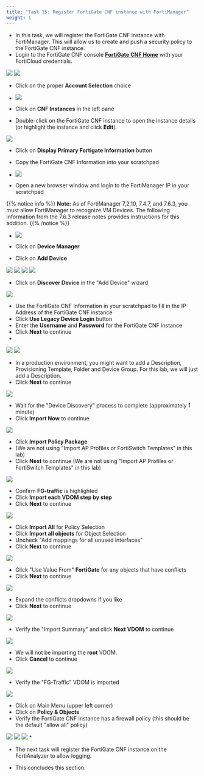 ```yaml
---
title: "Task 15: Register FortiGate CNF instance with FortiManager"
weight: 1
---
```


* In this task, we will register the FortiGate CNF instance with FortiManager. This will allow us to create and push a security policy to the FortiGate CNF instance.
* Login to the FortiGate CNF console [**FortiGate CNF Home**](https://fortigatecnf.com) with your FortiCloud credentials.

![](image-t15-1.png)
![](image-t15-2.png)

* Click on the proper **Account Selection** choice

* ![](image-t15-3.png)

* Click on **CNF Instances** in the left pane
* Double-click on the FortiGate CNF instance to open the instance details (or highlight the instance and click **Edit**).

![](image-t15-4.png)

* Click on **Display Primary Fortigate Information** button
* Copy the FortiGate CNF Information into your scratchpad

* ![](image-t15-6.png)

* Open a new browser window and login to the FortiManager IP in your scratchpad

{{% notice info %}}
**Note:** As of FortiManager 7,2,10, 7.4.7, and 7.6.3, you must allow FortiManager to recognize VM Devices. The following information from the 7.6.3 release notes provides instructions for this addition.
{{% /notice %}}

* ![](image-t15-6a.png)

* Click on **Device Manager** 
* Click on **Add Device**

![](image-t15-7.png)
![](image-t15-8.png)
![](image-t15-9.png)
![](image-t15-10.png)

* Click on **Discover Device** in the "Add Device" wizard

![](image-t15-11.png)

* Use the FortiGate CNF Information in your scratchpad to fill in the IP Address of the FortiGate CNF instance
* Click **Use Legacy Device Login** button
* Enter the **Username** and **Password** for the FortiGate CNF instance
* Click **Next** to continue
* 
![](image-t15-12.png)
![](image-t15-13.png)

* In a production environment, you might want to add a Description, Provisioning Template, Folder and Device Group. For this lab, we will just add a Description.
* Click **Next** to continue

![](image-t15-14.png)

* Wait for the "Device Discovery" process to complete (approximately 1 minute) 
* Click **Import Now** to continue

![](image-t15-15.png)

* Click **Import Policy Package** 
* (We are not using "Import AP Profiles or FortiSwitch Templates" in this lab)
* Click **Next** to continue (We are not using "Import AP Profiles or FortiSwitch Templates" in this lab)

![](image-t15-16.png)

* Confirm **FG-traffic** is highlighted
* Click **Import each VDOM step by step**
* Click **Next** to continue

![](image-t15-17.png)

* Click **Import All** for Policy Selection
* Click **Import all objects** for Object Selection
* Uncheck "Add mappings for all unused interfaces"
* Click **Next** to continue

![](image-t15-18.png)

* Click "Use Value From" **FortiGate** for any objects that have conflicts
* Click **Next** to continue

![](image-t15-19.png)

* Expand the conflicts dropdowns if you like 
* Click **Next** to continue

![](image-t15-20.png)

* Verify the "Import Summary" and click **Next VDOM** to continue

![](image-t15-21.png)

* We will not be importing the **root** VDOM. 
* Click **Cancel** to continue

![](image-t15-22.png)

* Verify the "FG-Traffic" VDOM is imported

![](image-t15-23.png)

* Click on Main Menu (upper left corner)
* Click on **Policy & Objects**
* Verify the FortiGate CNF instance has a firewall policy (this should be the default "allow all" policy)

![](image-t15-24.png)
![](image-t15-25.png)
![](image-t15-26.png)
* 
* The next task will register the FortiGate CNF instance on the FortiAnalyzer to allow logging.

* This concludes this section.
